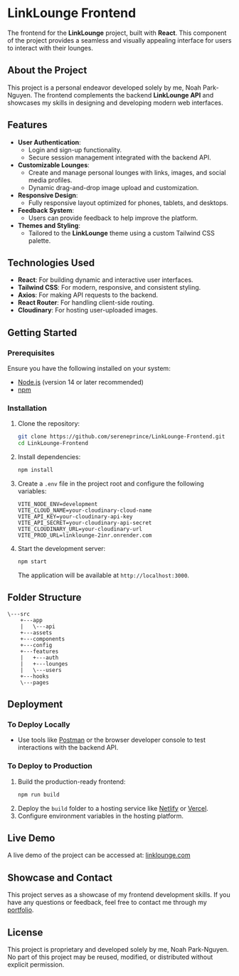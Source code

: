 # LinkLounge Frontend

The frontend for the **LinkLounge** project, built with **React**. This component of the project provides a seamless and visually appealing interface for users to interact with their lounges.

## About the Project
This project is a personal endeavor developed solely by me, Noah Park-Nguyen. The frontend complements the backend **LinkLounge API** and showcases my skills in designing and developing modern web interfaces.

## Features
- **User Authentication**:
  - Login and sign-up functionality.
  - Secure session management integrated with the backend API.
- **Customizable Lounges**:
  - Create and manage personal lounges with links, images, and social media profiles.
  - Dynamic drag-and-drop image upload and customization.
- **Responsive Design**:
  - Fully responsive layout optimized for phones, tablets, and desktops.
- **Feedback System**:
  - Users can provide feedback to help improve the platform.
- **Themes and Styling**:
  - Tailored to the **LinkLounge** theme using a custom Tailwind CSS palette.

## Technologies Used
- **React**: For building dynamic and interactive user interfaces.
- **Tailwind CSS**: For modern, responsive, and consistent styling.
- **Axios**: For making API requests to the backend.
- **React Router**: For handling client-side routing.
- **Cloudinary**: For hosting user-uploaded images.

## Getting Started

### Prerequisites
Ensure you have the following installed on your system:
- [Node.js](https://nodejs.org/) (version 14 or later recommended)
- [npm](https://www.npmjs.com/)

### Installation
1. Clone the repository:
   ```bash
   git clone https://github.com/sereneprince/LinkLounge-Frontend.git
   cd LinkLounge-Frontend
   ```
2. Install dependencies:
   ```bash
   npm install
   ```
3. Create a `.env` file in the project root and configure the following variables:
   ```env
   VITE_NODE_ENV=development
   VITE_CLOUD_NAME=your-cloudinary-cloud-name
   VITE_API_KEY=your-cloudinary-api-key
   VITE_API_SECRET=your-cloudinary-api-secret
   VITE_CLOUDINARY_URL=your-cloudinary-url
   VITE_PROD_URL=linklounge-2inr.onrender.com
   ```
4. Start the development server:
   ```bash
   npm start
   ```
   The application will be available at `http://localhost:3000`.

## Folder Structure
```plaintext
\---src
    +---app
    |   \---api
    +---assets
    +---components
    +---config
    +---features
    |   +---auth
    |   +---lounges
    |   \---users
    +---hooks
    \---pages
```

## Deployment
### To Deploy Locally
- Use tools like [Postman](https://www.postman.com/) or the browser developer console to test interactions with the backend API.

### To Deploy to Production
1. Build the production-ready frontend:
   ```bash
   npm run build
   ```
2. Deploy the `build` folder to a hosting service like [Netlify](https://www.netlify.com/) or [Vercel](https://vercel.com/).
3. Configure environment variables in the hosting platform.

## Live Demo
A live demo of the project can be accessed at:
[linklounge.com]((https://linklounge-2inr.onrender.com))

## Showcase and Contact
This project serves as a showcase of my frontend development skills. If you have any questions or feedback, feel free to contact me through my [portfolio](https://yourportfolio.com).

## License
This project is proprietary and developed solely by me, Noah Park-Nguyen. No part of this project may be reused, modified, or distributed without explicit permission.

